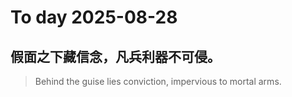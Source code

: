 
# To day 2025-08-28


## 假面之下藏信念，凡兵利器不可侵。
> Behind the guise lies conviction, impervious to mortal arms.

    